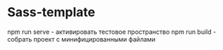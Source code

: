 # Sass-template

npm run serve - активировать тестовое пространство
npm run build - собрать проект с минифицированными файлами

